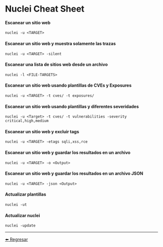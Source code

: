 # Nuclei Cheat Sheet

#### Escanear un sitio web
```
nuclei -u <TARGET>
```

#### Escanear un sitio web y muestra solamente las trazas
```
nuclei -u <TARGET> -silent
```

#### Escanear una lista de sitios web desde un archivo
```
nuclei -l <FILE-TARGETS>
```

#### Escanear un sitio web usando plantillas de CVEs y Exposures
```
nuclei -u <TARGET> -t cves/ -t exposures/
```

#### Escanear un sitio web usando plantillas y diferentes severidades
```
nuclei -u <Target> -t cves/ -t vulnerabilities -severity critical,high,medium
```

#### Escanear un sitio web y excluir tags
```
nuclei -u <TARGET> -etags sqli,xss,rce
```

#### Escanear un sitio web y guardar los resultados en un archivo
```
nuclei -u <TARGET> -o <Output>
```

#### Escanear un sitio web y guardar los resultados en un archivo JSON
```
nuclei -u <TARGET> -json <Output>
```

#### Actualizar plantillas
```
nuclei -ut
```

#### Actualizar nuclei
```
nuclei -update
```

---

[:arrow_left: Regresar](https://github.com/m4lal0/cheatsheets)